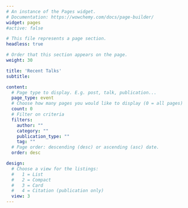 ```yaml
---
# An instance of the Pages widget.
# Documentation: https://wowchemy.com/docs/page-builder/
widget: pages
#active: false

# This file represents a page section.
headless: true

# Order that this section appears on the page.
weight: 30

title: 'Recent Talks'
subtitle:

content:
  # Page type to display. E.g. post, talk, publication...
  page_type: event
  # Choose how many pages you would like to display (0 = all pages)
  count: 0
  # Filter on criteria
  filters:
    author: ""
    category: ""
    publication_type: ""
    tag: ""
  # Page order: descending (desc) or ascending (asc) date.
  order: desc

design:
  # Choose a view for the listings:
  #   1 = List
  #   2 = Compact
  #   3 = Card
  #   4 = Citation (publication only)
  view: 3
---
```

